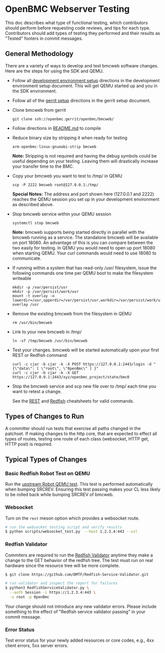 # OpenBMC Webserver Testing

This doc describes what type of functional testing, which contributors should
perform before requesting code reviews, and tips for each type. Contributors
should add types of testing they performed and their results as "Tested" footers
in commit messages.

## General Methodology

There are a variety of ways to develop and test bmcweb software changes. Here
are the steps for using the SDK and QEMU.

- Follow all
  [development environment setup](https://github.com/openbmc/docs/blob/master/development/dev-environment.md)
  directions in the development environment setup document. This will get QEMU
  started up and you in the SDK environment.
- Follow all of the
  [gerrit setup](https://github.com/openbmc/docs/blob/master/development/gerrit-setup.md)
  directions in the gerrit setup document.
- Clone bmcweb from gerrit

  ```
  git clone ssh://openbmc.gerrit/openbmc/bmcweb/
  ```

- Follow directions in
  [README.md](https://github.com/openbmc/bmcweb#configuration) to compile

- Reduce binary size by stripping it when ready for testing

  ```
  arm-openbmc-linux-gnueabi-strip bmcweb
  ```

  **Note:** Stripping is not required and having the debug symbols could be
  useful depending on your testing. Leaving them will drastically increase your
  transfer time to the BMC.

- Copy your bmcweb you want to test to /tmp/ in QEMU

  ```
  scp -P 2222 bmcweb root@127.0.0.1:/tmp/
  ```

  **Special Notes:** The address and port shown here (127.0.0.1 and 2222)
  reaches the QEMU session you set up in your development environment as
  described above.

- Stop bmcweb service within your QEMU session

  ```
  systemctl stop bmcweb
  ```

  **Note:** bmcweb supports being started directly in parallel with the bmcweb
  running as a service. The standalone bmcweb will be available on port 18080.
  An advantage of this is you can compare between the two easily for testing. In
  QEMU you would need to open up port 18080 when starting QEMU. Your curl
  commands would need to use 18080 to communicate.

- If running within a system that has read-only /usr/ filesystem, issue the
  following commands one time per QEMU boot to make the filesystem writeable

  ```
  mkdir -p /var/persist/usr
  mkdir -p /var/persist/work/usr
  mount -t overlay -o lowerdir=/usr,upperdir=/var/persist/usr,workdir=/var/persist/work/usr overlay /usr
  ```

- Remove the existing bmcweb from the filesystem in QEMU

  ```
  rm /usr/bin/bmcweb
  ```

- Link to your new bmcweb in /tmp/

  ```
  ln -sf /tmp/bmcweb /usr/bin/bmcweb
  ```

- Test your changes. bmcweb will be started automatically upon your first REST
  or Redfish command

  ```
  curl -c cjar -b cjar -k -X POST https://127.0.0.1:2443/login -d "{\"data\": [ \"root\", \"0penBmc\" ] }"
  curl -c cjar -b cjar -k -X GET https://127.0.0.1:2443/xyz/openbmc_project/state/bmc0
  ```

- Stop the bmcweb service and scp new file over to /tmp/ each time you want to
  retest a change.

  See the [REST](https://github.com/openbmc/docs/blob/master/REST-cheatsheet.md)
  and
  [Redfish](https://github.com/openbmc/docs/blob/master/REDFISH-cheatsheet.md)
  cheatsheets for valid commands.

## Types of Changes to Run

A committer should run tests that exercise all paths changed in the patchset. If
making changes to the http core, that are expected to effect all types of
routes, testing one route of each class (websocket, HTTP get, HTTP post) is
required.

## Typical Types of Changes

### Basic Redfish Robot Test on QEMU

Run the
[upstream Robot QEMU test](https://github.com/openbmc/openbmc-build-scripts/blob/master/run-qemu-robot-test.sh).
This test is performed automatically when bumping SRCREV. Ensuring this test
passing makes your CL less likely to be rolled back while bumping SRCREV of
bmcweb.

### Websocket

Turn on the `rest` meson option which provides a websocket route.

```bash
# run the websocket testing script and verify results
$ python scripts/websocket_test.py  --host 1.2.3.4:443 --ssl
```

### Redfish Validator

Commiters are required to run the
[Redfish Validator](https://github.com/DMTF/Redfish-Service-Validator.git)
anytime they make a change to the GET behavior of the redfish tree. The test
must run on real hardware since the resource tree will be more complete.

```bash
$ git clone https://github.com/DMTF/Redfish-Service-Validator.git

# run validator and inspect the report for failures
$ python3 RedfishServiceValidator.py \
  --auth Session -i https://1.2.3.4:443 \
  -u root -p 0penBmc
```

Your change should not introduce any new validator errors. Please include
something to the effect of "Redfish service validator passing" in your commit
message.

### Error Status

Test error status for your newly added resources or core codes, e.g., 4xx client
errors, 5xx server errors.
